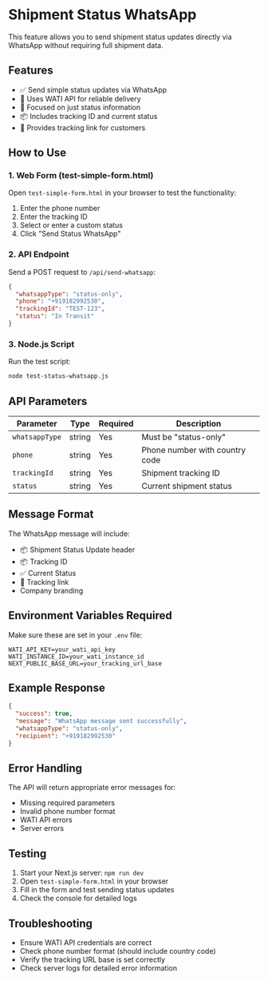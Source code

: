 # Shipment Status WhatsApp

This feature allows you to send shipment status updates directly via WhatsApp without requiring full shipment data.

## Features

- ✅ Send simple status updates via WhatsApp
- 📱 Uses WATI API for reliable delivery
- 🎯 Focused on just status information
- 📦 Includes tracking ID and current status
- 🔗 Provides tracking link for customers

## How to Use

### 1. Web Form (test-simple-form.html)

Open `test-simple-form.html` in your browser to test the functionality:

1. Enter the phone number
2. Enter the tracking ID
3. Select or enter a custom status
4. Click "Send Status WhatsApp"

### 2. API Endpoint

Send a POST request to `/api/send-whatsapp`:

```json
{
  "whatsappType": "status-only",
  "phone": "+919182992530",
  "trackingId": "TEST-123",
  "status": "In Transit"
}
```

### 3. Node.js Script

Run the test script:

```bash
node test-status-whatsapp.js
```

## API Parameters

| Parameter | Type | Required | Description |
|-----------|------|----------|-------------|
| `whatsappType` | string | Yes | Must be "status-only" |
| `phone` | string | Yes | Phone number with country code |
| `trackingId` | string | Yes | Shipment tracking ID |
| `status` | string | Yes | Current shipment status |

## Message Format

The WhatsApp message will include:

- 📦 Shipment Status Update header
- 📦 Tracking ID
- ✅ Current Status
- 🔗 Tracking link
- Company branding

## Environment Variables Required

Make sure these are set in your `.env` file:

```env
WATI_API_KEY=your_wati_api_key
WATI_INSTANCE_ID=your_wati_instance_id
NEXT_PUBLIC_BASE_URL=your_tracking_url_base
```

## Example Response

```json
{
  "success": true,
  "message": "WhatsApp message sent successfully",
  "whatsappType": "status-only",
  "recipient": "+919182992530"
}
```

## Error Handling

The API will return appropriate error messages for:
- Missing required parameters
- Invalid phone number format
- WATI API errors
- Server errors

## Testing

1. Start your Next.js server: `npm run dev`
2. Open `test-simple-form.html` in your browser
3. Fill in the form and test sending status updates
4. Check the console for detailed logs

## Troubleshooting

- Ensure WATI API credentials are correct
- Check phone number format (should include country code)
- Verify the tracking URL base is set correctly
- Check server logs for detailed error information









